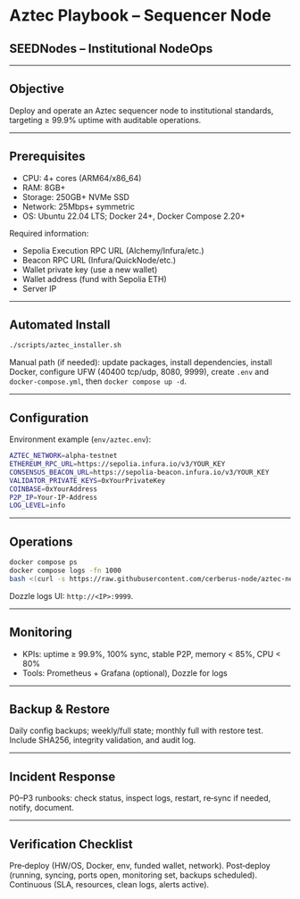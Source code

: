 # Aztec Playbook – Sequencer Node
## SEEDNodes – Institutional NodeOps

---

## Objective
Deploy and operate an Aztec sequencer node to institutional standards, targeting ≥ 99.9% uptime with auditable operations.

---

## Prerequisites
- CPU: 4+ cores (ARM64/x86_64)
- RAM: 8GB+
- Storage: 250GB+ NVMe SSD
- Network: 25Mbps+ symmetric
- OS: Ubuntu 22.04 LTS; Docker 24+, Docker Compose 2.20+

Required information:
- Sepolia Execution RPC URL (Alchemy/Infura/etc.)
- Beacon RPC URL (Infura/QuickNode/etc.)
- Wallet private key (use a new wallet)
- Wallet address (fund with Sepolia ETH)
- Server IP

---

## Automated Install
```bash
./scripts/aztec_installer.sh
```

Manual path (if needed): update packages, install dependencies, install Docker, configure UFW (40400 tcp/udp, 8080, 9999), create `.env` and `docker-compose.yml`, then `docker compose up -d`.

---

## Configuration
Environment example (`env/aztec.env`):
```bash
AZTEC_NETWORK=alpha-testnet
ETHEREUM_RPC_URL=https://sepolia.infura.io/v3/YOUR_KEY
CONSENSUS_BEACON_URL=https://sepolia-beacon.infura.io/v3/YOUR_KEY
VALIDATOR_PRIVATE_KEYS=0xYourPrivateKey
COINBASE=0xYourAddress
P2P_IP=Your-IP-Address
LOG_LEVEL=info
```

---

## Operations
```bash
docker compose ps
docker compose logs -fn 1000
bash <(curl -s https://raw.githubusercontent.com/cerberus-node/aztec-network/refs/heads/main/sync-check.sh)
```
Dozzle logs UI: `http://<IP>:9999`.

---

## Monitoring
- KPIs: uptime ≥ 99.9%, 100% sync, stable P2P, memory < 85%, CPU < 80%
- Tools: Prometheus + Grafana (optional), Dozzle for logs

---

## Backup & Restore
Daily config backups; weekly/full state; monthly full with restore test. Include SHA256, integrity validation, and audit log.

---

## Incident Response
P0–P3 runbooks: check status, inspect logs, restart, re‑sync if needed, notify, document.

---

## Verification Checklist
Pre‑deploy (HW/OS, Docker, env, funded wallet, network). Post‑deploy (running, syncing, ports open, monitoring set, backups scheduled). Continuous (SLA, resources, clean logs, alerts active).

